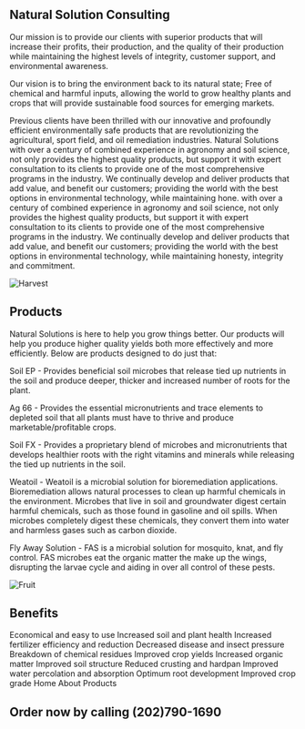 ## Natural Solution Consulting
Our mission is to provide our clients with superior products that will increase their profits, their production, and the quality of their production while maintaining the highest levels of integrity, customer support, and environmental awareness.

Our vision is to bring the environment back to its natural state; Free of chemical and harmful inputs, allowing the world to grow healthy plants and crops that will provide sustainable food sources for emerging markets.

Previous clients have been thrilled with our innovative and profoundly efficient environmentally safe products that are revolutionizing the agricultural, sport field, and oil remediation industries. Natural Solutions with over a century of combined experience in agronomy and soil science, not only provides the highest quality products, but support it with expert consultation to its clients to provide one of the most comprehensive programs in the industry. We continually develop and deliver products that add value, and benefit our customers; providing the world with the best options in environmental technology, while maintaining hone. with over a century of combined experience in agronomy and soil science, not only provides the highest quality products, but support it with expert consultation to its clients to provide one of the most comprehensive programs in the industry. We continually develop and deliver products that add value, and benefit our customers; providing the world with the best options in environmental technology, while maintaining honesty, integrity and commitment.

![Harvest](https://upload.wikimedia.org/wikipedia/commons/b/bb/WV_banner_SE_Wyoming_Harvesting.jpg)

## Products
Natural Solutions is here to help you grow things better. Our products will help you produce higher quality yields both more effectively and more efficiently. Below are products designed to do just that:

Soil EP - Provides beneficial soil microbes that release tied up nutrients in the soil and produce deeper, thicker and increased number of roots for the plant.

Ag 66 - Provides the essential micronutrients and trace elements to depleted soil that all plants must have to thrive and produce marketable/profitable crops.

Soil FX - Provides a proprietary blend of microbes and micronutrients that develops healthier roots with the right vitamins and minerals while releasing the tied up nutrients in the soil.

Weatoil - Weatoil is a microbial solution for bioremediation applications. Bioremediation allows natural processes to clean up harmful chemicals in the environment. Microbes that live in soil and groundwater digest certain harmful chemicals, such as those found in gasoline and oil spills. When microbes completely digest these chemicals, they convert them into water and harmless gases such as carbon dioxide.

Fly Away Solution - FAS is a microbial solution for mosquito, knat, and fly control. FAS microbes eat the organic matter the make up the wings, disrupting the larvae cycle and aiding in over all control of these pests.

![Fruit](https://upload.wikimedia.org/wikipedia/commons/6/63/Lot_et_Garonne_banner_Prunes.jpg)

## Benefits
Economical and easy to use
Increased soil and plant health
Increased fertilizer efficiency and reduction
Decreased disease and insect pressure
Breakdown of chemical residues
Improved crop yields
Increased organic matter
Improved soil structure
Reduced crusting and hardpan
Improved water percolation and absorption
Optimum root development
Improved crop grade
Home
About
Products

## Order now by calling (202)790-1690
